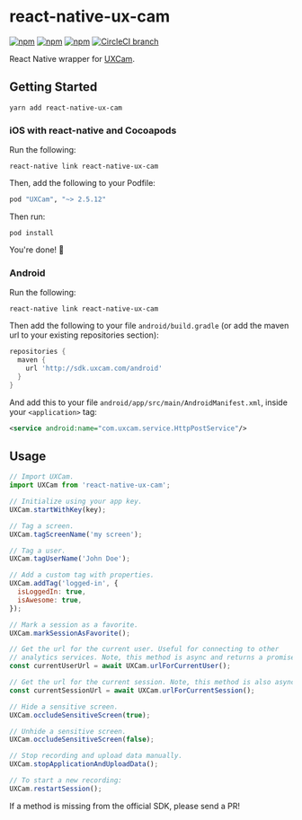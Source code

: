 # react-native-ux-cam

[![npm](https://img.shields.io/npm/v/react-native-ux-cam.svg)](https://www.npmjs.com/package/react-native-ux-cam)
[![npm](https://img.shields.io/npm/dt/react-native-ux-cam.svg)](https://www.npmjs.com/package/react-native-ux-cam)
[![npm](https://img.shields.io/npm/l/react-native-ux-cam.svg)](https://github.com/negativetwelve/react-native-ux-cam/blob/master/LICENSE)
[![CircleCI branch](https://img.shields.io/circleci/project/github/negativetwelve/react-native-ux-cam/master.svg)](https://circleci.com/gh/negativetwelve/react-native-ux-cam)

React Native wrapper for [UXCam](https://uxcam.com).

## Getting Started

```shell
yarn add react-native-ux-cam
```

### iOS with react-native and Cocoapods

Run the following:

```shell
react-native link react-native-ux-cam
```

Then, add the following to your Podfile:

```ruby
pod "UXCam", "~> 2.5.12"
```

Then run:

```shell
pod install
```

You're done! :tada:

### Android

Run the following:

```shell
react-native link react-native-ux-cam
```

Then add the following to your file `android/build.gradle` (or add the maven url to your existing repositories section):

```gradle
repositories {
  maven {
    url 'http://sdk.uxcam.com/android'
  }
}
```

And add this to your file `android/app/src/main/AndroidManifest.xml`, inside your `<application>` tag:

```xml
<service android:name="com.uxcam.service.HttpPostService"/>
```

## Usage

```js
// Import UXCam.
import UXCam from 'react-native-ux-cam';

// Initialize using your app key.
UXCam.startWithKey(key);

// Tag a screen.
UXCam.tagScreenName('my screen');

// Tag a user.
UXCam.tagUserName('John Doe');

// Add a custom tag with properties.
UXCam.addTag('logged-in', {
  isLoggedIn: true,
  isAwesome: true,
});

// Mark a session as a favorite.
UXCam.markSessionAsFavorite();

// Get the url for the current user. Useful for connecting to other
// analytics services. Note, this method is async and returns a promise.
const currentUserUrl = await UXCam.urlForCurrentUser();

// Get the url for the current session. Note, this method is also async.
const currentSessionUrl = await UXCam.urlForCurrentSession();

// Hide a sensitive screen.
UXCam.occludeSensitiveScreen(true);

// Unhide a sensitive screen.
UXCam.occludeSensitiveScreen(false);

// Stop recording and upload data manually.
UXCam.stopApplicationAndUploadData();

// To start a new recording:
UXCam.restartSession();
```

If a method is missing from the official SDK, please send a PR!
